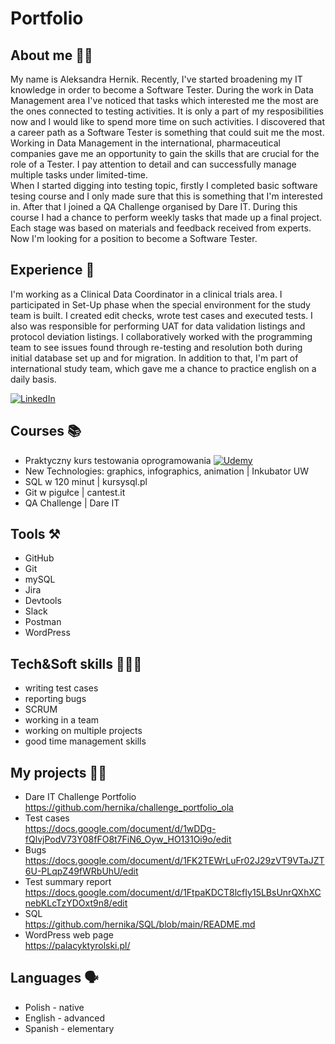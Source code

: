 # Portfolio
## About me 🙋‍♀️
My name is Aleksandra Hernik. Recently, I've started broadening my IT knowledge in order to become a Software Tester. During the work in Data Management area I've noticed that tasks which interested me the most are the ones connected to testing activities. It is only a part of my resposibilities now and I would like to spend more time on such activities. I discovered that a career path as a Software Tester is something that could suit me the most. Working in Data Management in the international, pharmaceutical companies gave me an opportunity to gain the skills that are crucial for the role of a Tester. I pay attention to detail and can successfully manage multiple tasks under limited-time. <br>
When I started digging into testing topic, firstly I completed basic software tesing course and I only made sure that this is something that I'm interested in. After that I joined a QA Challenge organised by Dare IT. During this course I had a chance to perform weekly tasks that made up a final project. Each stage was based on materials and feedback received from experts. Now I'm looking for a position to become a Software Tester.

## Experience 💼

I'm working as a Clinical Data Coordinator in a clinical trials area. I participated in Set-Up phase when the special environment for the study team is built. I created edit checks, wrote test cases and executed tests. I also was responsible for performing UAT for data validation listings and protocol deviation listings. I collaboratively worked with the programming team to see issues found through re-testing and resolution both during initial database set up and for migration. In addition to that, I'm part of international study team, which gave me a chance to practice english on a daily basis.

[![LinkedIn](https://img.shields.io/badge/linkedin-%230077B5.svg?style=for-the-badge&logo=linkedin&logoColor=white)](https://www.linkedin.com/in/aleksandra-hernik-3403311aa/)

## Courses 📚
- Praktyczny kurs testowania oprogramowania [![Udemy](https://img.shields.io/badge/Udemy-A435F0?style=for-the-badge&logo=Udemy&logoColor=white)](https://www.udemy.com/course/praktyczny-kurs-testowania-oprogramowania/)
- New Technologies: graphics, infographics, animation | Inkubator UW
- SQL w 120 minut | kursysql.pl
- Git w pigułce | cantest.it
- QA Challenge | Dare IT 


## Tools ⚒
- GitHub
- Git
- mySQL
- Jira
- Devtools
- Slack
- Postman
- WordPress

## Tech&Soft skills 👩🏼‍🎓
- writing test cases
- reporting bugs
- SCRUM
- working in a team
- working on multiple projects
- good time management skills

## My projects 👩‍💻
- Dare IT Challenge Portfolio<br> https://github.com/hernika/challenge_portfolio_ola
- Test cases<br> https://docs.google.com/document/d/1wDDg-fQlvjPodV73Y08fFO8t7FiN6_Oyw_HO131Oi9o/edit
- Bugs<br> https://docs.google.com/document/d/1FK2TEWrLuFr02J29zVT9VTaJZT6U-PLqpZ49fWRbUhU/edit
- Test summary report<br> https://docs.google.com/document/d/1FtpaKDCT8lcfIy15LBsUnrQXhXCnebKLcTzYDOxt9n8/edit
- SQL<br> https://github.com/hernika/SQL/blob/main/README.md
- WordPress web page<br>  https://palacyktyrolski.pl/

## Languages 🗣
- Polish - native
- English - advanced
- Spanish - elementary
